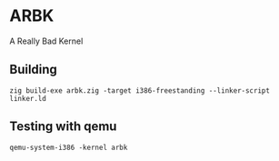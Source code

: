 # ARBK

A Really Bad Kernel

## Building

```
zig build-exe arbk.zig -target i386-freestanding --linker-script linker.ld
```

## Testing with qemu

```
qemu-system-i386 -kernel arbk
```
